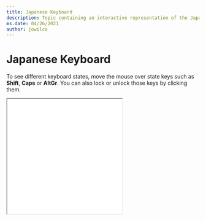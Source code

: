 ```yaml
--- 
title: Japanese Keyboard 
description: Topic containing an interactive representation of the Japanese Keyboard 
ms.date: 04/26/2021 
author: jowilco 
--- 
```

 
# Japanese Keyboard 
 
To see different keyboard states, move the mouse over state keys such as **Shift**, **Caps** or **AltGr**. You can also lock or unlock those keys by clicking them. 
 
<iframe src="kbdjpn.html" height="300"></iframe> 
